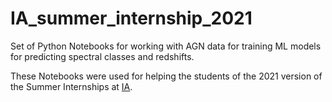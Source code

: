 # IA_summer_internship_2021


Set of Python Notebooks for working with AGN data for training ML models for predicting spectral classes and redshifts.

These Notebooks were used for helping the students of the 2021 version of the Summer Internships at [IA](http://www.iastro.pt).
